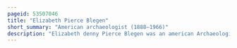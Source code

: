 ```yaml
---
pageid: 53507046
title: "Elizabeth Pierce Blegen"
short_summary: "American archaeologist (1888–1966)"
description: "Elizabeth denny Pierce Blegen was an american Archaeologist Educator and Writer. She visited Sites in Greece and Cyprus contributed Reports on archaeological Discoveries in Greece to the american Journal of Archaeology from 1925 to 1952 and was involved in several Organisations promoting female professional Advancement in Greece and the united States."
---
```

